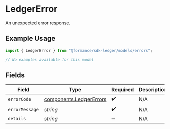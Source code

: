 # LedgerError

An unexpected error response.

## Example Usage

```typescript
import { LedgerError } from "@formance/sdk-ledger/models/errors";

// No examples available for this model
```

## Fields

| Field                                                              | Type                                                               | Required                                                           | Description                                                        |
| ------------------------------------------------------------------ | ------------------------------------------------------------------ | ------------------------------------------------------------------ | ------------------------------------------------------------------ |
| `errorCode`                                                        | [components.LedgerErrors](../../models/components/ledgererrors.md) | :heavy_check_mark:                                                 | N/A                                                                |
| `errorMessage`                                                     | *string*                                                           | :heavy_check_mark:                                                 | N/A                                                                |
| `details`                                                          | *string*                                                           | :heavy_minus_sign:                                                 | N/A                                                                |